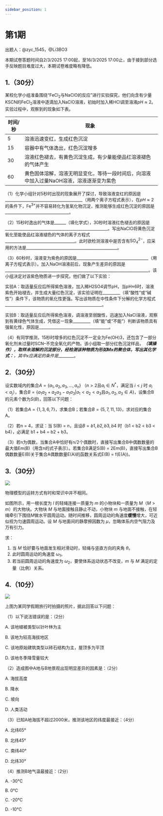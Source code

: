 ```yaml
---
sidebar_position: 1
---
```


# 第1期

出题人：@zyc_1545，@Li3BO3

本期试卷答题时间自2/3/2025 17:00起，至16/3/2025 17:00止，由于接到部分选手反映题目难度过大，本期试卷难度略有降低。

## 1.（30分）

某校化学小组准备围绕“$\text{FeCl}_2$与$\text{NaClO}$的反应”进行实验探究，他们向含有少量$\text{KSCN}$的$\text{FeCl}_2$溶液中逐滴加入$\text{NaClO}$溶液，初始时加入稀$\text{HCl}$调至溶液$pH≈2$。实验过程中，观察到的现象如下表。

时间/秒 | 现象
--- | ---
5 | 溶液迅速变红，生成红色沉淀
15 | 容器中有气体逸出，红色沉淀增多
30 | 溶液红色褪去，有黄色沉淀生成，有少量能使品红溶液褪色的气体产生
60 | 黄色固体溶解，溶液无明显变化，等待一段时间后，向溶液中加入过量$\text{NaOH}$溶液，溶液逐渐变为紫色

（1）化学小组针对5秒时出现的现象展开了探讨，导致溶液变红的原因是________________________________________（用两个离子方程式表示），在$pH≈2$的条件下，$\text{Fe}^{3+}$并不容易转化为氢氧化物沉淀，推测能够生成红色沉淀的原因是_________________________________。

（2）15秒时逸出的气体是______（填化学式），30秒时溶液红色褪去的原因是_____________________________________________________。写出$\text{NaClO}$将黄色沉淀氧化至能使品红溶液褪色的气体的离子方程式____________________________________。此时欲检测溶液中是否含有$\text{SO}_4^{2-}$，应采用的方法是_______________________________________________。

（3）60秒时，溶液变为紫色的原因是_____________________________________（用离子方程式表示）。加入$\text{NaOH}$溶液前后，现象产生差异的原因是__________________________________________________________________________。该小组决定对该紫色物质进一步探究，他们做了以下实验：

实验A：取适量反应后所得紫色溶液，加入稀H2SO4调节pH，当pH≈6时，溶液紫色开始褪去，并生成大量红色沉淀，该实验证明在_________（填“酸性”或“碱性”）条件下，该物质的氧化性更强。写出该物质在中性条件下分解的化学方程式__________________________________________________。

实验B：取适量反应后所得紫色溶液，调溶液至弱酸性，迅速加入NaCl溶液，观察到有黄绿色气体生成，凭借这一现象_________（填“能”或“不能”）判断该物质具有强氧化性，原因是____________________________________。

（4）有同学推测，15秒时增多的红色沉淀不一定全为Fe(OH)3，还包含了一部分氧化剂未过量时SCN–不完全氧化的产物。该小组取一部分红色沉淀样品，__________（填操作），取样未溶解的沉淀部分，经检测该种物质为形如Mx的聚合体，写出其化学式：_________，其中x应满足的条件是_________。

## 2.（30分）

设实数域内的集合$A = \{ a_1 , a_2 , a_3 , \dots , a_n \}$ （$n>2$且$a_i ∈ N^*$，满足当 $i < j$ 时 $a_i < a_j$），集合$B = \{ a_1a_2 + a_2a_3 - a_1a_3 | a_1 < a_2 < a_3 \text{且} a_1 , a_2 , a_3∈A \}$，设集合B的元素个数为$S(B)$，回答以下问题：

（1）若集合$A = \{ 1 , 3 , 6 , 7 \}$，求集合B；若集合$B = \{ 5 , 7 , 11 , 13 \}$，求对应的集合A。

（2）若n = 4，求证：当 S(B) = n，且设$B = { b1 , b2 , b3 , b4 }$ 时（b1 < b2 < b3 < b4），必满足 b1 + b4 = b2 + b3。

（3）若n为偶数，当集合A中恰好有n/2个偶数时，直接写出集合B中偶数数量的最大值Em(B)（用含n的式子表示）。若集合B满足S(B) = 2Em(B)，直接写出集合B偶数数量E(B)关于集合A偶数数量E(A)的函数关系式E(B) = f(E(A))。

## 3.（30分）

![](/img/1-phy.png)

物理模型的运转方式有时和常识中并不相同。

如图所示，用一根长度为 $l$ 的轻绳连接一质量为 $m$ 的小物块和一质量为 $M$（$M > m$）的大物块。大物块 $M$ 与地面接触且静止不动，小物块 $m$ 与地面不接触，在轻绳牵引下围绕$M$做水平圆周运动。随时间推移，圆周运动的角速度**缓慢**增大，可近似视为匀速圆周运动。设 $M$ 与地面间的静摩擦因数为 $\mu$，忽略体系内空气阻力及万有引力。

求：

1. 当 $M$ 恰好要与地面发生相对滑动时，轻绳与竖直方向的夹角 $\theta$。
2. 此时圆周运动的角速度 $\omega_1$。
3. 若当前圆周运动的角速度为 $\omega_2$，要使体系运动状态不改变，$m$ 与 $M$ 满足的定量（比例）关系。

## 4.（10分）

![](/img/1-geo.jpg)

上图为某同学假期旅行时拍摄的照片，据此回答以下问题：

（1）以下说法错误的是：（2分）

A. 该地植被类型以针叶林为主

B. 该地为较高海拔地区

C. 该地原始建筑类型以砖石结构为主，屋顶多为平顶

D. 该地冬季降雪量较大

（2）造成图中A地与B地景观出现明显差异的因素是：（2分）

A. 海拔高度

B. 降水

C. 坡向

D. 人类活动

（3）已知A地海拔不超过2000米，推测该地区的纬度最接近：（4分）

A. 北纬65°

B. 北纬45°

C. 南纬40°

D. 北纬30°

（4）推测B地气温最接近：（2分）

A. -30℃

B. 0℃

C. -20℃

D. -10℃
